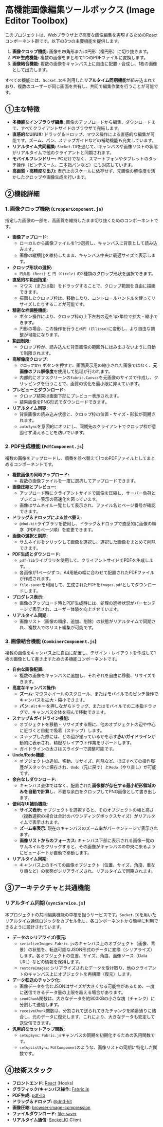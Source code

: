 # 高機能画像編集ツールボックス (Image Editor Toolbox)

このプロジェクトは、Webブラウザ上で高度な画像編集を実現するためのReactコンポーネント群です。以下の3つの主要機能を提供します。

1.  **画像クロップ機能:** 画像を四角形または円形（楕円形）に切り抜きます。
2.  **PDF生成機能:** 複数の画像をまとめて1つのPDFファイルに変換します。
3.  **画像結合機能:** 複数の画像をキャンバス上に自由に配置・合成し、1枚の画像として出力します。

すべての機能には、`Socket.IO`を利用した**リアルタイム同期機能**が組み込まれており、複数のユーザーが同じ画面を共有し、共同で編集作業を行うことが可能です。

## ①主な特徴

* **多機能なインブラウザ編集:** 画像のアップロードから編集、ダウンロードまで、すべてクライアントサイドのブラウザで完結します。
* **直感的なUI/UX:** ドラッグ＆ドロップ、マウス操作による直感的な編集が可能です。ズーム、パン、スナップガイドなどの補助機能も充実しています。
* **リアルタイム共同編集:** `Socket.IO`を通じて、キャンバスや画像リストの状態がリアルタイムで他のクライアントと同期されます。
* **モバイルフレンドリー:** PCだけでなく、スマートフォンやタブレットのタッチ操作（ピンチズーム、二本指パンなど）にも対応しています。
* **高画質・高精度な出力:** 表示上のスケールに依存せず、元画像の解像度を活かしたクロップや画像生成を行います。

## ②機能詳細

### 1. 画像クロップ機能 (`CropperComponent.js`)

指定した画像の一部を、高画質を維持したまま切り抜くためのコンポーネントです。

* **画像アップロード:**
    * ローカルから画像ファイルを1つ選択し、キャンバスに背景として読み込みます。
    * 画像の縦横比を維持したまま、キャンバス中央に最適サイズで表示します。
* **クロップ形状の選択:**
    * `四角形 (Rect)` と `円 (Circle)` の2種類のクロップ形状を選択できます。
* **直感的な範囲指定:**
    * マウス（または指）をドラッグすることで、クロップ範囲を自由に描画できます。
    * 描画したクロップ枠は、移動したり、コントロールハンドルを使ってリサイズしたりすることが可能です。
* **精密な枠調整機能:**
    * ボタン操作により、クロップ枠の上下左右の辺を1px単位で拡大・縮小できます。
    * 円形の場合、この操作を行うと`楕円 (Ellipse)`に変形し、より自由な調整が可能になります。
* **範囲制限:**
    * クロップ枠が、読み込んだ背景画像の範囲外にはみ出さないように自動で制限されます。
* **高解像度クロップ:**
    * `クロップ実行` ボタンを押すと、画面表示用の縮小された画像ではなく、**元画像のフル解像度**を使用して処理が行われます。
    * 内部的にオフスクリーンの`fabric.Canvas`を元画像のサイズで作成し、クリッピングを行うことで、画質の劣化を最小限に抑えています。
* **プレビューとダウンロード:**
    * クロップ結果は画面下部にプレビュー表示されます。
    * 結果画像をPNG形式でダウンロードできます。
* **リアルタイム同期:**
    * 背景画像の読み込み状態と、クロップ枠の位置・サイズ・形状が同期されます。
    * `autoSync`を意図的にオフにし、同期先のクライアントでクロップ枠が意図せず消えることを防いでいます。

### 2. PDF生成機能 (`PdfComponent.js`)

複数の画像をアップロードし、順番を並べ替えて1つのPDFファイルとしてまとめるコンポーネントです。

* **複数画像の同時アップロード:**
    * 複数の画像ファイルを一度に選択してアップロードできます。
* **画像圧縮とプレビュー:**
    * アップロード時にクライアントサイドで画像を圧縮し、サーバー負荷とプレビュー表示の高速化を図っています。
    * 画像はサムネイル一覧として表示され、ファイル名とページ番号が確認できます。
* **ドラッグ＆ドロップによる並べ替え:**
    * `@dnd-kit`ライブラリを使用し、ドラッグ＆ドロップで直感的に画像の順序（PDFのページ順）を変更できます。
* **画像の選択と削除:**
    * サムネイルをクリックして画像を選択し、選択した画像をまとめて削除できます。
* **PDF生成とダウンロード:**
    * `pdf-lib`ライブラリを使用して、クライアントサイドでPDFを生成します。
    * 各画像が1ページずつ、A4用紙の幅に合わせて配置されたPDFファイルが作成されます。
    * `file-saver`を利用して、生成されたPDFを`images.pdf`としてダウンロードします。
* **プログレス表示:**
    * 画像のアップロード時とPDF生成時には、処理の進捗状況がパーセンテージで表示され、ユーザー体験を向上させています。
* **リアルタイム同期:**
    * 画像リスト（画像の順序、追加、削除）の状態がリアルタイムで同期され、複数人でのリスト編集が可能です。

### 3. 画像結合機能 (`CombinerComponent.js`)

複数の画像をキャンバス上に自由に配置し、デザイン・レイアウトを作成して1枚の画像として書き出すための多機能コンポーネントです。

* **自由な画像配置:**
    * 複数の画像をキャンバスに追加し、それぞれを自由に移動、リサイズできます。
* **高度なキャンバス操作:**
    * **ズーム:** マウスホイールのスクロール、またはモバイルでのピンチ操作でキャンバスを拡大・縮小できます。
    * **パン:** `Alt`キーを押しながらドラッグ、またはモバイルでの二本指ドラッグで、キャンバス全体を掴んで移動できます。
* **スナップ＆ガイドライン機能:**
    * オブジェクトを移動・リサイズする際に、他のオブジェクトの辺や中心に近づくと自動で吸着（スナップ）します。
    * スナップした際には、どの辺が揃っているかを示す**赤いガイドライン**が動的に表示され、精密なレイアウト作業をサポートします。
    * ガイドラインの太さはスライダーで調整可能です。
* **Undo/Redo機能:**
    * オブジェクトの追加、移動、リサイズ、削除など、ほぼすべての操作履歴がスタックに保存され、`Undo`（元に戻す）と`Redo`（やり直し）が可能です。
* **余白なしダウンロード:**
    * キャンバス全体ではなく、配置された**画像群が存在する最小矩形領域のみを自動で計算**し、不要な余白をクロップしてPNG画像として書き出します。
* **便利なUI補助機能:**
    * **サイズ表示:** オブジェクトを選択すると、そのオブジェクトの幅と高さ（複数選択の場合は合計のバウンディングボックスサイズ）がリアルタイムで表示されます。
    * **ズーム率表示:** 現在のキャンバスのズーム率がパーセンテージで表示されます。
    * **画像リストからのフォーカス:** キャンバス下部に表示される画像一覧のサムネイルをクリックすると、その画像がキャンバスの中央に来るようにビューポートが自動で移動します。
* **リアルタイム同期:**
    * キャンバス上のすべての画像オブジェクト（位置、サイズ、角度、重なり順など）の状態がシリアライズされ、リアルタイムで同期されます。

## ③アーキテクチャと共通機能

### リアルタイム同期 (`syncService.js`)

本プロジェクトの共同編集機能の中核を担うサービスです。`Socket.IO`を用いたリアルタイム通信ロジックをカプセル化し、各コンポーネントから簡単に利用できるように設計されています。

* **データのシリアライズ/復元:**
    * `serializeImages`: `Fabric.js`のキャンバス上のオブジェクト（画像、背景）の状態を、転送可能なJSON形式のデータに変換（シリアライズ）します。各オブジェクトの位置、サイズ、角度、画像ソース（Data URL）などの情報を保持します。
    * `restoreImages`: シリアライズされたデータを受け取り、他のクライアントのキャンバス上にオブジェクトを再構築（復元）します。
* **データ転送のチャンク化:**
    * 画像データを含むJSONはサイズが大きくなる可能性があるため、一度に送信できるデータ量の上限を超える場合があります。
    * `sendChunk`関数は、大きなデータを約900KBの小さな塊（チャンク）に分割して送信します。
    * `receiveChunk`関数は、分割されて送られてきたチャンクを順番通りに結合し、元のデータに復元します。これにより、大きなデータも安定して送受信できます。
* **汎用的なセットアップ関数:**
    * `setupSync`: `Fabric.js`キャンバスの同期を初期化するための汎用関数です。
    * `setupListSync`: `PdfComponent`のような、画像リストの同期に特化した関数です。

## ④技術スタック

* **フロントエンド:** [React](https://reactjs.org/) (Hooks)
* **グラフィック/キャンバス操作:** [Fabric.js](http://fabricjs.com/)
* **PDF生成:** [pdf-lib](https://pdf-lib.js.org/)
* **ドラッグ＆ドロップ:** [@dnd-kit](https://dndkit.com/)
* **画像圧縮:** [browser-image-compression](https://github.com/Donaldcwl/browser-image-compression)
* **ファイルダウンロード:** [file-saver](https://github.com/eligrey/FileSaver.js/)
* **リアルタイム通信:** [Socket.IO](https://socket.io/) Client
